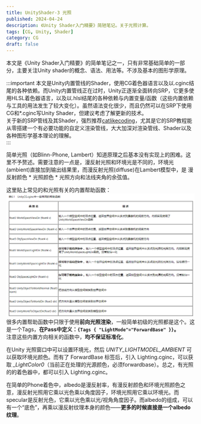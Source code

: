 ```yaml
---
title: UnityShader-3 光照
published: 2024-04-24
description: 《Unity Shader入门精要》简陋笔记。关于光照计算。
tags: [CG, Unity, Shader]
category: CG
draft: false
---
```


本文是《Unity Shader入门精要》的简单笔记之一，只有非常基础简单的一部分，主要关注Unity shader的概念、语法、用法等。不涉及基本的图形学原理。  

:::important
本文是Unity内置管线的Shader，使用CG着色器语言以及以.cginc结尾的各种依赖。而Unity内置管线正在过时，Unity正逐渐全面转向SRP，它更多使用HLSL着色器语言，以及以.hlsl结尾的各种依赖与内置变量/函数（这些内置依赖与工具的用法发生了较大变化）。虽然语法变化很少，而且仍然可以在SRP下使用CG和\*.cginc写Unity Shader，但建议考虑了解更新的技术。  
关于新的SRP管线及其Shader，强烈推荐[catlikecoding](https://catlikecoding.com/)，尤其是它的SRP教程能从零搭建一个有必要功能的自定义渲染管线，大大加深对渲染管线、Shader以及各种图形学基本理论的理解。  
:::

简单光照（如Blinn-Phone, Lambert）知道原理之后基本没有实现上的困难。这里不予赘述。需要注意的一点是，漫反射光照和环境光是不同的，环境光(ambient)直接加到输出结果里，而漫反射光照(diffuse)在Lambert模型中，是 漫反射颜色 \* 光照颜色 \* 光照方向和法线夹角的余弦值。  
  
这里贴上常见的和光照有关的内置帮助函数：  
![lighting helper functions](../_resources/3a7b093fc16e54be22b46987ead9ac39.png)  
很多内置帮助函数中只限于使用**前向光照渲染**，一般简单初级的光照都是这个。这是一个Tags，**在Pass中定义：`{Tags { "LightMode"="ForwardBase" }}`。**  
注意这些内置方向相关的函数中，**均不保证标准化**。  
  
在Unity 光照窗口中可以设置环境光，然后 *UNITY_LIGHTMODEL_AMBIENT* 可以获取环境光颜色。而有了 ForwardBase 标签后，引入 Lighting.cginc，可以获取 *\_LightColor0*（当前正在处理的光源颜色，必须forwardbase）。总之，有光照的的着色器中，都可以引入 Lighting.cginc。  
  
在简单的Phone着色中，albedo是漫反射率，有漫反射颜色和环境光照颜色之意，漫反射光照用它乘以光色乘以角度因子，环境光照用它乘以环境光。而specular是反射光色，它乘以光色乘以光/视角角度因子。而albedo的组成，可以有一个“底色”，再乘以漫反射纹理本身的颜色——**更多的时候直接是一个albedo纹理**。  
